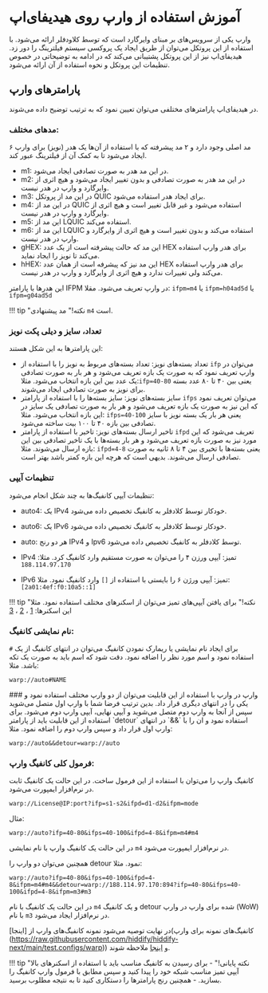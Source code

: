 # آموزش استفاده از وارپ روی هیدیفای‌اپ
وارپ یکی از سرویس‌های بر مبنای وایرگارد است که توسط کلاودفلر ارائه می‌شود. با استفاده از این پروتکل می‌توان از طریق ایجاد یک پروکسی سیستم فیلترینگ را دور زد. هیدیفای‌اپ نیز از این پروتکل پشتیبانی می‌کند که در ادامه به توضیحاتی در خصوص تنظیمات این پروتکل و نحوه استفاده از آن ارائه می‌شود.

## پارامترهای وارپ
در هیدیفای‌اپ پارامترهای مختلفی می‌توان تعیین نمود که به ترتیب توضیح داده می‌شوند.

### مدهای مختلف:
۶ مد اصلی وجود دارد و ۲ مد پیشرفته که با استفاده از آن‌ها یک هدر (نویز) برای وارپ ایجاد می‌شود تا به کمک آن از فیلترینگ عبور کند.

- m1: در این مد هدر به صورت تصادفی ایجاد می‌شود.
- m2: در این مد هدر به صورت تصادفی و بدون تغییر ایجاد می‌شود و هیچ اثری از وایرگارد و وارپ در هدر نیست.
- m3: در این مد از پروتکل QUIC برای ایجاد هدر استفاده می‌شود.
- m4: در این مد از QUIC استفاده می‌شود و غیر قابل تغییر است و هیچ اثری از وایرگارد و وارپ در هدر نیست.
- m5: این مد از LQUIC استفاده می‌کند.
- m6: این مد از LQUIC استفاده می‌کند و بدون تغییر است و هیچ اثری از وایرگارد و وارپ در هدر نیست.
- gHEX: این مد که حالت پیشرفته است از یک عدد HEX برای هدر وارپ استفاده می‌کند تا نویز را ایجاد نماید.
- hHEX: این مد نیز که پیشرفه است از همان عدد HEX برای هدر وارپ استفاده می‌کند ولی تغییرات ندارد و هیچ اثری از وایرگارد و وارپ در هدر نیست.

این هدرها با پارامتر IFPM در وارپ تعریف می‌شود. مقلا: `ifpm=m4` یا `ifpm=h04ad5d` یا `ifpm=g04ad5d`

!!! tip "نکته!"
    مد پیشنهادی `m4` است.

### تعداد، سایز و دیلی پکت نویز
این پارامترها به این شکل هستند:

- تعداد بسته‌های نویز: تعداد بسته‌های مربوط به نویز را با استفاده از `ifp` می‌توان در وارپ تعریف نمود که به صورت یک بازه تعریف می‌شود و هر بار به صورت تصادفی یک عدد بین این بازه انتخاب می‌شود. مثلا:`ifp=40-80` یعنی بین ۴۰ تا ۸۰ عدد بسته برای نویز به صورت تصادفی ایجاد می‌شوند.
- سایز بسته‌های نویز: سایز بسته‌ها را با استفاده از پارامتر `ifps` می‌توان تعریف نمود که این نیز به صورت یک بازه تعریف می‌شود و هر بار به صورت تصادفی یک سایز در این بازه انتخاب می‌شود. مثلا: `ifps=40-100` یعنی هر بار یک بسته نویز با سایز تصادفی بین بازه ۴۰ تا ۱۰۰ بیت ساخته می‌شود.
- تاخیر ارسال بسته‌های نویز: تاخیر با استفاده از پارامتر `ifpd` تعریف می‌شود که این مورد نیز به صورت بازه تعریف می‌شود و هر بار بسته‌ها با یک تاخیر تصادفی بین این بازه ارسال می‌شوند. مثلا: `ifpd=4-8` یعنی بسته‌ها با تخیری بین ۴ تا ۸ ثانیه به صورت تصادفی ارسال می‌شوند. بدیهی است که هرچه این بازه کمتر باشد بهتر است.

### تنظیمات آیپی
تنظیمات آیپی کانفیگ‌ها به چند شکل انجام می‌شود:

- auto4: یک IPv4 خودکار توسط کلادفلر به کانفیگ تخصیص داده می‌شود.
- auto6: یک IPv6 خودکار توسط کلادفلر به کانفیگ تخصیص داده می‌شود.
- auto: هر دو رنج IPv4 و Ipv6 توسط کلادفلر به کانفیگ تخصیص داده می‌شود.
- IPv4 تمیز: آیپی ورزن ۴ را می‌توان به صورت مستقیم وارد کانفیگ کرد. مثلا:
  `188.114.97.170`
  
- IPv6 تمیز: آیپی ورژن ۶ را بایستی با استفاده از `[]` وارد کانفیگ نمود. مثلا: `[2a01:4ef:f0:10a5::1]`


!!! tip "نکته!"
    برای یافتن آیپی‌های تمیز می‌توان از اسکنرهای مختلف استفاده نمود. مثلا این اسکنرها: [1](https://github.com/MortezaBashsiz/CFScanner) ، [2](https://github.com/azavaxhuman/Quick_Warp_on_Warp) ، [3](https://github.com/Ptechgithub/warp)

### نام نمایشی کانفیگ:
برای ایجاد نام نمایشی یا ریمارک نمودن کانفیگ می‌توان در انتهای کانفیگ از یک `#‍` استفاده نمود و اسم مورد نظر را اضافه نمود. دقت شود که اسم باید به صورت یک تکه باشد. مثلا:
<div dir=ltr markdown=1>
    
`warp://auto#NAME`
</div>
 ### وارپ در وارپ
 با استفاده از این قابلیت می‌توان از دو وارپ مختلف استفاده نمود و یکی را در انتهای دیگری قرار داد. بدین ترتیب فرضا شما با وارپ اول متصل می‌شوید سپس از آنجا به وارپ دوم متصل می‌شوید و آیپی نهایی، آیپی وارپ دوم می‌شود. برای استفاده از این قابلیت باید از پارامتر `detour` استفاده نمود و ان را با `&&` در انتهای وارپ اول قرار داد و سپس وارپ دوم را اضافه نمود. مثلا:

<div dir=ltr markdown=1>
    
`warp://auto&&detour=warp://auto`
</div>

### فرمول کلی کانفیگ وارپ:
کانفیگ وارپ را می‌توان با استفاده از این فرمول ساخت. در این حالت یک کانفیگ ثابت در نرم‌افزار ایمپورت می‌شود.
<div dir=ltr markdown=1>
    
`warp://License@IP:port?ifp=s1-s2&ifpd=d1-d2&ifpm=mode`
</div>

مثال:

<div dir=ltr markdown=1>
    
`warp://auto?ifp=40-80&ifps=40-100&ifpd=4-8&ifpm=m4#m4`
</div>

در این حالت یک کانفیگ وارپ با نام نمایشی `m4` در نرم‌افزار ایمپورت می‌شود.

همچنین می‌توان دو وارپ را detour نمود. مثلا:

<div dir=ltr markdown=1>
    
`warp://auto?ifp=40-80&ifps=40-100&ifpd=4-8&ifpm=m4#m4&&detour=warp://188.114.97.170:894?ifp=40-80&ifps=40-100&ifpd=4-8&ifpm=m3#m3`
</div>

در این حالت یک کانفیگ با نام `m4` و یک کانفیگ detour شده برای وارپ در وارپ (WoW) با نام `m3` در نرم‌افزار ایجاد می‌شود.

در نهایت توصیه می‌شود نمونه کانفیگ‌های وارپ از [اینجا](کانفیگ‌های نمونه برای وارپ (https://raw.githubusercontent.com/hiddify/hiddify-next/main/test.configs/warp)) و [اینجا](https://raw.githubusercontent.com/hiddify/hiddify-next/main/test.configs/warp2) ملاحظه شوند.

!!! tip "نکته پایانی!"
    - برای رسیدن به کانفیگ مناسب باید با استفاده از اسکنرهای بالا آیپی تمیز مناسب شبکه خود را پیدا کنید و سپس مطابق با فرمول وارپ کانفیگ را بسازید. 
    - همچنین رنج پارامترها را دستکاری کنید تا به نتیجه مطلوب برسید. 
